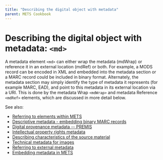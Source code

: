 ```yaml
---
title: "Describing the digital object with metadata"
parent: METS Cookbook
---
```

# Describing the digital object with metadata: `<md>`

A metadata element `<md>` can either wrap the metadata (mdWrap) or
reference it in an external location (mdRef) or both. For example, a
MODS record can be encoded in XML and embedded into the metadata section
or a MARC record could be included in binary format. Alternately, the
metadata section may simply identify the type of metadata it represents
(for example MARC, EAD), and point to this metadata in its external
location via a URI. This is done by the metadata Wrap `<mdWrap>` and
metadata Reference `<mdRef>` elements, which are discussed in more detail
below.

See also: 
* [Referring to elements within METS](idrefs_within_mets.html)
* [Descriptive metadata - embedding binary MARC records](binary_marc.html)
* [Digital provenance metadata -- PREMIS](premis.html)
* [Intellectual property rights metadata](mets_rights.html)
* [Describing characteristics of the source material](source_metadata.html)
* [Technical metadata for images](technical_metadata.html)
* [Referring to external metadata](mdRef.html)
* [Embedding metadata in METS](mdWrap.html)
